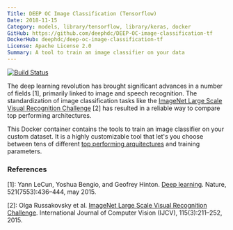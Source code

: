 ```yaml
---
Title: DEEP OC Image Classification (Tensorflow)
Date: 2018-11-15
Category: models, library/tensorflow, library/keras, docker
GitHub: https://github.com/deephdc/DEEP-OC-image-classification-tf
DockerHub: deephdc/deep-oc-image-classification-tf
License: Apache License 2.0
Summary: A tool to train an image classifier on your data
---
```


[![Build Status](https://jenkins.indigo-datacloud.eu:8080/buildStatus/icon?job=Pipeline-as-code/DEEP-OC-org/image-classification-tf/master)](https://jenkins.indigo-datacloud.eu:8080/job/Pipeline-as-code/job/DEEP-OC-org/job/image-classification-tf/job/master/)

The deep learning revolution has brought significant advances in a number of
fields [1], primarily linked to image and speech recognition. The
standardization of image classification tasks like the [ImageNet Large Scale
Visual Recognition Challenge](http://www.image-net.org/challenges/LSVRC/) [2]
has resulted in a reliable way to compare top performing architectures.

This Docker container contains the tools to train an image classifier on your custom
dataset. It is a highly customizable tool  that let's you choose between tens of different [top performing
arquitectures](https://github.com/keras-team/keras-applications) and training parameters.


### References

[1]: Yann LeCun, Yoshua Bengio, and Geofrey Hinton. [Deep learning](https://www.cs.toronto.edu/~hinton/absps/NatureDeepReview.pdf). Nature, 521(7553):436–444, may 2015.

[2]: Olga Russakovsky et al. [ImageNet Large Scale Visual Recognition Challenge](https://arxiv.org/abs/1409.0575). International Journal of Computer Vision (IJCV), 115(3):211–252, 2015.
